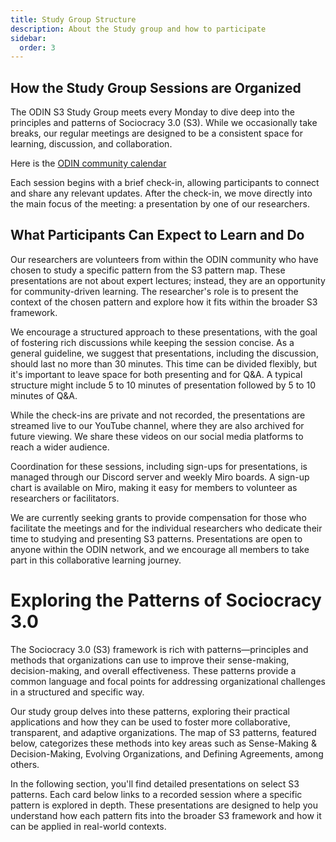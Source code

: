 ```yaml
---
title: Study Group Structure
description: About the Study group and how to participate 
sidebar:
  order: 3
---
```


<!-- # **Study Group Structure** -->

## How the Study Group Sessions are Organized

The ODIN S3 Study Group meets every Monday to dive deep into the principles and patterns of Sociocracy 3.0 (S3). While we occasionally take breaks, our regular meetings are designed to be a consistent space for learning, discussion, and collaboration.

Here is the [ODIN community calendar](https://calendar.google.com/calendar/u/0/embed?src=odinsharedcalendar@gmail.com&ctz=America/New_York)

<!-- <iframe src="https://calendar.google.com/calendar/embed?height=600&wkst=1&ctz=UTC&bgcolor=%23B39DDB&title=ODIN%20Calendar&showCalendars=0&src=b2RpbnNoYXJlZGNhbGVuZGFyQGdtYWlsLmNvbQ&color=%23F09300" style="border:solid 1px #777" width="800" height="600" frameborder="0" scrolling="no"></iframe> -->

Each session begins with a brief check-in, allowing participants to connect and share any relevant updates. After the check-in, we move directly into the main focus of the meeting: a presentation by one of our researchers.

## What Participants Can Expect to Learn and Do

Our researchers are volunteers from within the ODIN community who have chosen to study a specific pattern from the S3 pattern map. These presentations are not about expert lectures; instead, they are an opportunity for community-driven learning. The researcher's role is to present the context of the chosen pattern and explore how it fits within the broader S3 framework.

We encourage a structured approach to these presentations, with the goal of fostering rich discussions while keeping the session concise. As a general guideline, we suggest that presentations, including the discussion, should last no more than 30 minutes. This time can be divided flexibly, but it's important to leave space for both presenting and for Q&A. A typical structure might include 5 to 10 minutes of presentation followed by 5 to 10 minutes of Q&A.

While the check-ins are private and not recorded, the presentations are streamed live to our YouTube channel, where they are also archived for future viewing. We share these videos on our social media platforms to reach a wider audience.

Coordination for these sessions, including sign-ups for presentations, is managed through our Discord server and weekly Miro boards. A sign-up chart is available on Miro, making it easy for members to volunteer as researchers or facilitators.

We are currently seeking grants to provide compensation for those who facilitate the meetings and for the individual researchers who dedicate their time to studying and presenting S3 patterns. Presentations are open to anyone within the ODIN network, and we encourage all members to take part in this collaborative learning journey.

# Exploring the Patterns of Sociocracy 3.0

The Sociocracy 3.0 (S3) framework is rich with patterns—principles and methods that organizations can use to improve their sense-making, decision-making, and overall effectiveness. These patterns provide a common language and focal points for addressing organizational challenges in a structured and specific way.

Our study group delves into these patterns, exploring their practical applications and how they can be used to foster more collaborative, transparent, and adaptive organizations. The map of S3 patterns, featured below, categorizes these methods into key areas such as Sense-Making & Decision-Making, Evolving Organizations, and Defining Agreements, among others.

In the following section, you'll find detailed presentations on select S3 patterns. Each card below links to a recorded session where a specific pattern is explored in depth. These presentations are designed to help you understand how each pattern fits into the broader S3 framework and how it can be applied in real-world contexts.
